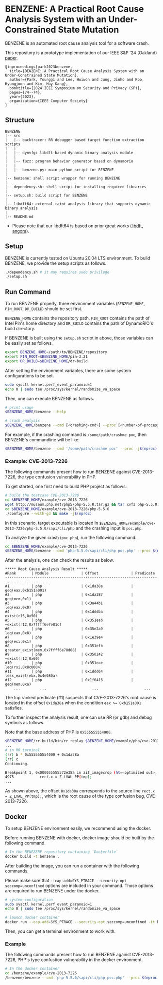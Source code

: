 # BENZENE: A Practical Root Cause Analysis System with an Under-Constrained State Mutation

BENZENE is an automated root cause analysis tool for a software crash.

This repository is a prototype implementation of our IEEE S&P '24 (Oakland) [paper](https://sp2024.ieee-security.org/accepted-papers.html).

```
@inproceedings{park2023benzene,
  title={BENZENE: A Practical Root Cause Analysis System with an Under-Constrained State Mutation},
  author={Park, Younggi and Lee, Hwiwon and Jung, Jinho and Koo, Hyungjoon and Kim, Huy Kang},
  booktitle={2024 IEEE Symposium on Security and Privacy (SP)},
  pages={74--74},
  year={2023},
  organization={IEEE Computer Society}
}
```


## Structure

```
BENZENE
|-- src
|   |-- backtracer: RR debugger based target function extraction scripts
|   |
|   |-- dynvfg: libdft-based dynamic binary analysis module
|   |
|   |-- fuzz: program behavior generator based on dynamorio
|   |
|   |-- benzene.py: main python script for BENZENE
|
|-- benzene: shell script wrapper for running BENZENE
|
|-- dependency.sh: shell script for installing required libraries
|
|-- setup.sh: build script for BENZENE
|
|-- libdft64: external taint analysis library that supports dynamic binary analysis
|
|-- README.md
```

* Please note that our libdft64 is based on prior great works ([libdft](https://www.cs.columbia.edu/~vpk/research/libdft/), [angora](https://github.com/AngoraFuzzer/Angora)). 


## Setup

BENZENE is currently tested on Ubuntu 20.04 LTS environment.
To build BENZENE, we provide the setup scripts as follows.

```sh
./dependency.sh # it may requires sudo privilege
./setup.sh
```


## Run Command

To run BENZENE properly, three environment variables (`BENZENE_HOME`, `PIN_ROOT`, `DR_BUILD`) should be set first.

`BENZENE_HOME` contains the repository path, `PIN_ROOT` contains the path of Intel Pin's home directory and `DR_BUILD` contains the path of DynamoRIO's build directory.

If BENZENE is built using the `setup.sh` script in above, those variables can be easily set as follows.

```sh
export BENZENE_HOME=/path/to/BENZENE/repository
export PIN_ROOT=$BENZENE_HOME/pin-3.21
export DR_BUILD=$BENZENE_HOME/dr-build
```

After setting the environment variables, there are some system configurations to be set.

```sh
sudo sysctl kernel.perf_event_paranoid=1
echo 0 | sudo tee /proc/sys/kernel/randomize_va_space
```

Then, one can execute BENZENE as follows.

```sh
# print usage
$BENZENE_HOME/benzene --help

# crash analysis
$BENZENE_HOME/benzene --cmd [<crashing-cmd>] --proc [<number-of-process>]
```

For example, if the crashing command is `/some/path/crashme poc`, then BENZENE's commandline will be like:

```sh
$BENZENE_HOME/benzene --cmd '/some/path/crashme poc' --proc -j$(nproc)
```

### Example: CVE-2013-7226

The following commands present how to run BENZENE against CVE-2013-7226, the type confusion vulnerability in PHP.

To get started, one first need to build PHP project as follows:

```sh
# build the testcase CVE-2013-7226
cd $BENZENE_HOME/example/cve-2013-7226
wget http://museum.php.net/php5/php-5.5.0.tar.gz && tar xvfz php-5.5.0.tar.gz
cd $BENZENE_HOME/example/cve-2013-7226/php-5.5.0
./configure --with-gd && make -j$(nproc)
```

In this scenario, target executable is located in `$BENZENE_HOME/example/cve-2013-7226/php-5.5.0/sapi/cli/php` and the crashing input is `poc.php`.

To analyze the given crash (`poc.php`), run the following command.

```sh
cd $BENZENE_HOME/example/cve-2013-7226
$BENZENE_HOME/benzene --cmd 'php-5.5.0/sapi/cli/php poc.php' --proc $(nproc)
```

After the analysis, one can check the results as below.

```
***** Root Cause Analysis Result *****
#Rank       | Module               | Offset               | Predicate           
------------------------------------------------------------------------------------------
#1          | php                  | 0x1da38a             | geq(eax,0xb151a001) 
#2          | php                  | 0x1da387             | geq(mem,0x1)        
#3          | php                  | 0x3a44b1             | leq(eax,0x0)        
#4          | php                  | 0x1dddba             | exist(r15,0x50)     
#5          | php                  | 0x351eab             | ~exist(r12,0x7ffff6e7e81c)
#6          | php                  | 0x35e2a9             | leq(eax,0x8)        
#7          | php                  | 0x1e39e4             | geq(esi,0x1)        
#8          | php                  | 0x351efb             | greater_exist(mem,0x7ffff6e78d88)
#9          | php                  | 0x350242             | ~exist(r12,0x60)    
#10         | php                  | 0x351eae             | leq(rsi,0x8c0004)   
#11         | php                  | 0x1ddd64             | less_exist(ebx,0x4e080a)
#12         | php                  | 0x1f0416             | geq(mem,0xa)        
    ...         ...                     ...                     ...
```

The top ranked predicate (#1) suspects that CVE-2013-7226's root cause is located in the offset `0x1da38a` when the condition `eax >= 0xb151a001` satisfies.

To further inspect the analysis result, one can use RR (or gdb) and debug symbols as follows.

Note that the base address of PHP is `0x555555554000`.

```sh
$BENZENE_HOME/rr-build/bin/rr replay $BENZENE_HOME/example/php/cve-2013-7226/benzene.out/rr-trace
...
# in RR terminal
(rr) b * 0x555555554000 + 0x1da38a
(rr) c
Continuing.

Breakpoint 1, 0x000055555572e38a in zif_imagecrop (ht=<optimized out>, return_value=0x7ffff5b245f0, return_value_ptr=<optimized out>, this_ptr=<optimized out>, return_value_used=<optimized out>) at /home/user/work/Benzene/eval/php/cve-2013-7226/php-5.5.0/ext/gd/gd.c:4975
4975			rect.x = Z_LVAL_PP(tmp);
...
```

As shown above, the offset `0x1da38a` corresponds to the source line `rect.x = Z_LVAL_PP(tmp);`, which is the root cause of the type confusion bug, CVE-2013-7226.


## Docker

To setup BENZENE environment easily, we recommend using the docker.

Before running BENZENE with docker, docker image should be built by the following command.

```sh
# In the BENEZENE repository containing `Dockerfile`
docker build -t benzene .
```

After building the image, you can run a container with the following commands.

Please make sure that `--cap-add=SYS_PTRACE --security-opt seccomp=unconfined` options are included in your command.
Those options are required to run BENZENE under the docker.

```sh
# system configuration
sudo sysctl kernel.perf_event_paranoid=1
echo 0 | sudo tee /proc/sys/kernel/randomize_va_space

# launch docker container
docker run --cap-add=SYS_PTRACE --security-opt seccomp=unconfined -it benzene:latest
```

Then, you can get a terminal environment to work with.

### Example

The following commands present how to run BENZENE against CVE-2013-7226, PHP's type confustion vulnerability in the docker environment.

```sh
# In the docker container
cd /benzene/example/cve-2013-7226
/benzene/benzene --cmd 'php-5.5.0/sapi/cli/php poc.php' --proc $(nproc)
```



